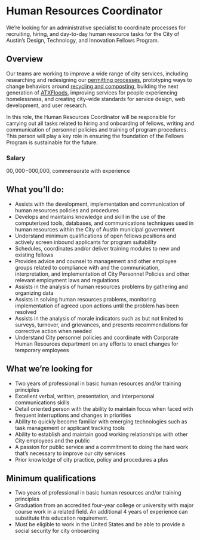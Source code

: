 
# Human Resources Coordinator
We’re looking for an administrative specialist to coordinate processes for recruiting, hiring, and day-to-day human resource tasks for the City of Austin’s Design, Technology, and Innovation Fellows Program.

## Overview
Our teams are working to improve a wide range of city services, including researching and redesigning our [permitting processes](http://www.austintexas.gov/department/development-services), prototyping ways to change behaviors around [recycling and composting](http://www.austintexas.gov/department/austin-resource-recovery), building the next generation of [ATXFloods](https://www.atxfloods.com/), improving services for people experiencing homelessness, and creating city-wide standards for service design, web development, and user research.

In this role, the Human Resources Coordinator will be responsible for carrying out all tasks related to hiring and onboarding of fellows, writing and communication of personnel policies and training of program procedures. This person will play a key role in ensuring the foundation of the Fellows Program is sustainable for the future.

### Salary
$00,000-$000,000, commensurate with experience

## What you’ll do:
-   Assists with the development, implementation and communication of human resources policies and procedures    
-   Develops and maintains knowledge and skill in the use of the computerized tools, databases, and communications techniques used in human resources within the City of Austin municipal government    
-   Understand minimum qualifications of open fellows positions and actively screen inbound applicants for program suitability    
-   Schedules, coordinates and/or deliver training modules to new and existing fellows    
-   Provides advice and counsel to management and other employee groups related to compliance with and the communication, interpretation, and implementation of City Personnel Policies and other relevant employment laws and regulations    
-   Assists in the analysis of human resources problems by gathering and organizing data    
-   Assists in solving human resources problems, monitoring implementation of agreed upon actions until the problem has been resolved    
-   Assists in the analysis of morale indicators such as but not limited to surveys, turnover, and grievances, and presents recommendations for corrective action when needed    
-   Understand City personnel policies and coordinate with Corporate Human Resources department on any efforts to enact changes for temporary employees
    
## What we’re looking for
-   Two years of professional in basic human resources and/or training principles    
-   Excellent verbal, written, presentation, and interpersonal communications skills    
-   Detail oriented person with the ability to maintain focus when faced with frequent interruptions and changes in priorities    
-   Ability to quickly become familiar with emerging technologies such as task management or applicant tracking tools    
-   Ability to establish and maintain good working relationships with other City employees and the public    
-   A passion for public service and a commitment to doing the hard work that’s necessary to improve our city services    
-   Prior knowledge of city practice, policy and procedures a plus
    
## Minimum qualifications
-   Two years of professional in basic human resources and/or training principles    
-   Graduation from an accredited four-year college or university with major course work in a related field. An additional 4 years of experience can substitute this education requirement.    
-   Must be eligible to work in the United States and be able to provide a social security for city onboarding
